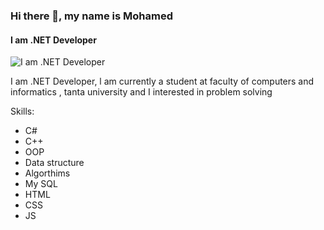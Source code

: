 ### Hi there 👋, my name is Mohamed
#### I am .NET  Developer
![I am .NET  Developer](https://media.licdn.com/dms/image/D4D03AQF6eSLgVjmLeA/profile-displayphoto-shrink_200_200/0/1704384749900?e=1712188800&v=beta&t=9tJmqQ9cKWwokQbXAsssCvVwrM24U1RdG7htm_kVY10)

I am .NET  Developer, l am currently a student at faculty of computers and informatics , tanta university and I interested in problem solving

Skills: 
* C# 
* C++ 
* OOP 
* Data structure
* Algorthims
* My SQL
* HTML
* CSS
* JS






